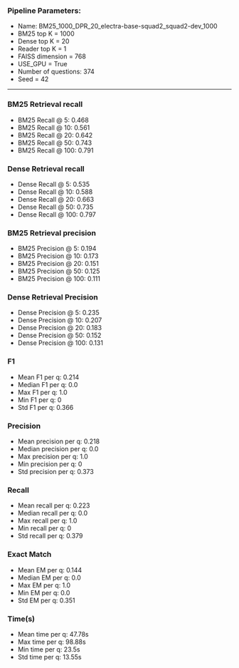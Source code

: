 ### Pipeline Parameters:
* Name: BM25_1000_DPR_20_electra-base-squad2_squad2-dev_1000
* BM25 top K = 1000
* Dense top K = 20
* Reader top K = 1
* FAISS dimension = 768
* USE_GPU = True
* Number of questions: 374
* Seed = 42
------
### BM25 Retrieval recall 
* BM25 Recall @ 5: 0.468
* BM25 Recall @ 10: 0.561
* BM25 Recall @ 20: 0.642
* BM25 Recall @ 50: 0.743
* BM25 Recall @ 100: 0.791
### Dense Retrieval recall 
* Dense Recall @ 5: 0.535
* Dense Recall @ 10: 0.588
* Dense Recall @ 20: 0.663
* Dense Recall @ 50: 0.735
* Dense Recall @ 100: 0.797
### BM25 Retrieval precision 
* BM25 Precision @ 5: 0.194
* BM25 Precision @ 10: 0.173
* BM25 Precision @ 20: 0.151
* BM25 Precision @ 50: 0.125
* BM25 Precision @ 100: 0.111
### Dense Retrieval Precision 
* Dense Precision @ 5: 0.235
* Dense Precision @ 10: 0.207
* Dense Precision @ 20: 0.183
* Dense Precision @ 50: 0.152
* Dense Precision @ 100: 0.131
### F1 
* Mean F1 per q: 0.214
* Median F1 per q: 0.0
* Max F1 per q: 1.0
* Min F1 per q: 0
* Std F1 per q: 0.366
### Precision 
* Mean precision per q: 0.218
* Median precision per q: 0.0
* Max precision per q: 1.0
* Min precision per q: 0
* Std precision per q: 0.373
### Recall 
* Mean recall per q: 0.223
* Median recall per q: 0.0
* Max recall per q: 1.0
* Min recall per q: 0
* Std recall per q: 0.379
### Exact Match 
* Mean EM per q: 0.144
* Median EM per q: 0.0
* Max EM per q: 1.0
* Min EM per q: 0.0
* Std EM per q: 0.351
### Time(s) 
* Mean time per q: 47.78s
* Max time per q: 98.88s
* Min time per q: 23.5s
* Std time per q: 13.55s
